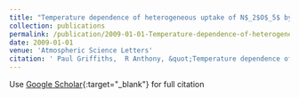 ```yaml
---
title: "Temperature dependence of heterogeneous uptake of N$_2$O$_5$ by ammonium sulfate aerosol"
collection: publications
permalink: /publication/2009-01-01-Temperature-dependence-of-heterogeneous-uptake-of-N_2O_5-by-ammonium-sulfate-aerosol
date: 2009-01-01
venue: 'Atmospheric Science Letters'
citation: ' Paul Griffiths,  R Anthony, &quot;Temperature dependence of heterogeneous uptake of N$_2$O$_5$ by ammonium sulfate aerosol.&quot; Atmospheric Science Letters, 2009.'
---
```

Use [Google Scholar](https://scholar.google.com/scholar?q=Temperature+dependence+of+heterogeneous+uptake+of+N$_2$O$_5$+by+ammonium+sulfate+aerosol){:target="_blank"} for full citation
